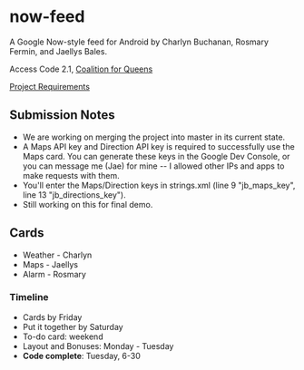 # now-feed

A Google Now-style feed for Android by Charlyn Buchanan, Rosmary Fermin, and Jaellys Bales.

Access Code 2.1, [Coalition for Queens](http://www.c4q.nyc/)

[Project Requirements](https://github.com/accesscode-2-1/unit-2/blob/master/project/requirements.md)

## Submission Notes
* We are working on merging the project into master in its current state.
* A Maps API key and Direction API key is required to successfully use the Maps card. You can generate these keys in the Google Dev Console, or you can message me (Jae) for mine -- I allowed other IPs and apps to make requests with them.
* You'll enter the Maps/Direction keys in strings.xml (line 9 "jb_maps_key", line 13 "jb_directions_key").
* Still working on this for final demo.

## Cards
* Weather - Charlyn
* Maps - Jaellys
* Alarm - Rosmary

### Timeline
* Cards by Friday
* Put it together by Saturday
* To-do card: weekend
* Layout and Bonuses: Monday - Tuesday
* **Code complete**: Tuesday, 6-30
